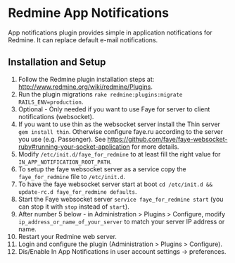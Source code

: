 # Redmine App Notifications

App notifications plugin provides simple in application notifications for Redmine. It can replace default e-mail notifications.

## Installation and Setup

1. Follow the Redmine plugin installation steps at: http://www.redmine.org/wiki/redmine/Plugins.
2. Run the plugin migrations `rake redmine:plugins:migrate RAILS_ENV=production`.
3. Optional - Only needed if you want to use Faye for server to client notifications (websocket).
  1. If you want to use thin as the websocket server install the Thin server `gem install thin`. Otherwise configure faye.ru according to the server you use (e.g. Passenger). See https://github.com/faye/faye-websocket-ruby#running-your-socket-application for more details.
  2. Modify `/etc/init.d/faye_for_redmine` to at least fill the right value for `IN_APP_NOTIFICATION_ROOT_PATH`.
  3. To setup the faye websocket server as a service copy the `faye_for_redmine` file to `/etc/init.d`.
  4. To have the faye websocket server start at boot `cd /etc/init.d && update-rc.d faye_for_redmine defaults`.
  5. Start the Faye websocket server `service faye_for_redmine start` (you can stop it with `stop` instead of `start`).
  6. After number 5 below - in Administration > Plugins > Configure, modify `ip_address_or_name_of_your_server` to match your server IP address or name.
4. Restart your Redmine web server.
5. Login and configure the plugin (Administration > Plugins > Configure).
6. Dis/Enable In App Notifications in user account settings -> preferences.
